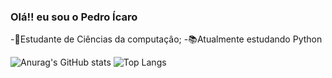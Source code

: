### Olá!! eu sou o Pedro Ícaro
-🧠Estudante de Ciências da computaçâo;
-📚Atualmente estudando Python

![Anurag's GitHub stats](https://github-readme-stats.vercel.app/api?username=Pedrovisck&show_icons=true&theme=radical)
![Top Langs](https://github-readme-stats.vercel.app/api/top-langs/?username=Pedrovisck&theme=radical)

